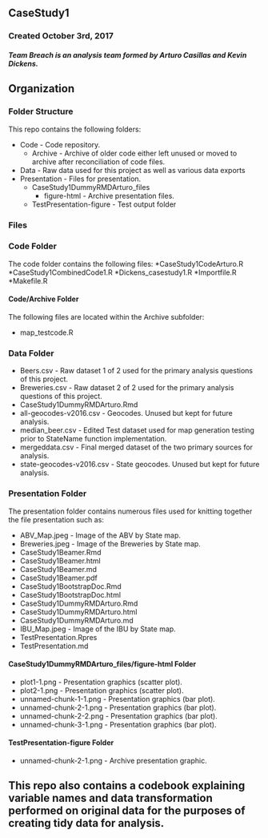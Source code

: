 ## CaseStudy1

### Created October 3rd, 2017

##### Team Breach is an analysis team formed by Arturo Casillas and Kevin Dickens.

## Organization
### Folder Structure
This repo contains the following folders:
* Code - Code repository.
  * Archive - Archive of older code either left unused or moved to archive after reconciliation of code files.
* Data - Raw data used for this project as well as various data exports
* Presentation - Files for presentation.
  * CaseStudy1DummyRMDArturo_files
    * figure-html - Archive presentation files.
  * TestPresentation-figure - Test output folder

### Files

### Code Folder
The code folder contains the following files:
*CaseStudy1CodeArturo.R
*CaseStudy1CombinedCode1.R
*Dickens_casestudy1.R
*Importfile.R
*Makefile.R

#### Code/Archive Folder
The following files are located within the Archive subfolder:
* map_testcode.R

### Data Folder
* Beers.csv - Raw dataset 1 of 2 used for the primary analysis questions of this project.
* Breweries.csv - Raw dataset 2 of 2 used for the primary analysis questions of this project.
* CaseStudy1DummyRMDArturo.Rmd
* all-geocodes-v2016.csv - Geocodes.  Unused but kept for future analysis.
* median_beer.csv - Edited Test dataset used for map generation testing prior to StateName function implementation.
* mergeddata.csv - Final merged dataset of the two primary sources for analysis.
* state-geocodes-v2016.csv - State geocodes.  Unused but kept for future analysis.

### Presentation Folder
The presentation folder contains numerous files used for knitting together the file presentation such as:
* ABV_Map.jpeg - Image of the ABV by State map.
* Breweries.jpeg	- Image of the Breweries by State map.
* CaseStudy1Beamer.Rmd
* CaseStudy1Beamer.html
* CaseStudy1Beamer.md
* CaseStudy1Beamer.pdf
* CaseStudy1BootstrapDoc.Rmd
* CaseStudy1BootstrapDoc.html
* CaseStudy1DummyRMDArturo.Rmd
* CaseStudy1DummyRMDArturo.html
* CaseStudy1DummyRMDArturo.md
* IBU_Map.jpeg - Image of the IBU by State map.
* TestPresentation.Rpres
* TestPresentation.md

#### CaseStudy1DummyRMDArturo_files/figure-html Folder
* plot1-1.png - Presentation graphics (scatter plot).
* plot2-1.png - Presentation graphics (scatter plot).
* unnamed-chunk-1-1.png - Presentation graphics (bar plot).
* unnamed-chunk-2-1.png - Presentation graphics (bar plot).
* unnamed-chunk-2-2.png - Presentation graphics (bar plot).
* unnamed-chunk-3-1.png - Presentation graphics (bar plot).

#### TestPresentation-figure Folder
* unnamed-chunk-2-1.png - Archive presentation graphic.

## This repo also contains a codebook explaining variable names and data transformation performed on original data for the purposes of creating tidy data for analysis.
